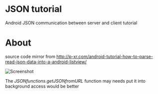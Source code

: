 JSON tutorial
============

Android JSON communication between server and client tutorial

About 
=====

source code mirror from http://p-xr.com/android-tutorial-how-to-parse-read-json-data-into-a-android-listview/


![Screenshot](http://i670.photobucket.com/albums/vv61/superstanwu/Public/device-2013-02-03-160921.png "Screenshot")

The *JSONfunctions.getJSONfromURL* function may needs put it into background access would be better
